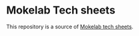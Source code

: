 # Mokelab Tech sheets

This repository is a source of [Mokelab tech sheets](https://tech.mokelab.com). 